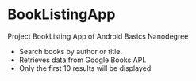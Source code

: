 # BookListingApp

Project BookListing App of Android Basics Nanodegree

+ Search books by author or title.
+ Retrieves data from Google Books API.
+ Only the first 10 results will be displayed.
